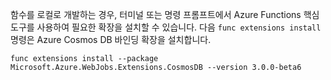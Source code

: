 함수를 로컬로 개발하는 경우, 터미널 또는 명령 프롬프트에서 Azure Functions 핵심 도구를 사용하여 필요한 확장을 설치할 수 있습니다. 다음 `func extensions install` 명령은 Azure Cosmos DB 바인딩 확장을 설치합니다.

```
func extensions install --package Microsoft.Azure.WebJobs.Extensions.CosmosDB --version 3.0.0-beta6 
```
